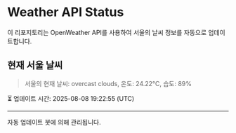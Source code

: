 
# Weather API Status

이 리포지토리는 OpenWeather API를 사용하여 서울의 날씨 정보를 자동으로 업데이트합니다.

## 현재 서울 날씨
> 서울의 현재 날씨: overcast clouds, 온도: 24.22°C, 습도: 89%

⏳ 업데이트 시간: 2025-08-08 19:22:55 (UTC)

---
자동 업데이트 봇에 의해 관리됩니다.
